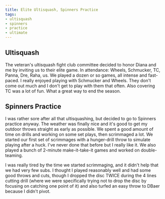 ```yaml
---
title: Elite Ultisquash, Spinners Practice
tags:
- ultisquash
- spinners
- practice
- ultimate
---
```


## Ultisquash

The veteran's ultisquash fight club committee decided to honor Diana and me by inviting us to their elite game. In attendance: Wheels, Schmucker, TC, Panna, Dre, Raha, us. We played a dozen or so games, all intense and fast-paced. I really enjoyed playing with Schmucker and Wheels. They don't come out much and I don't get to play with them that often. Also covering TC was a lot of fun. What a great way to end the season.

## Spinners Practice

I was rather sore after all that ultisquashing, but decided to go to Spinners practice anyway. The weather was finally nice and it's good to get my outdoor throws straight as early as possible. We spent a good amount of time on drills and working on some set plays, then scrimmaged a lot. We started our first set of scrimmages with a hunger-drill throw to simulate playing after a huck. I've never done that before but I really like it. We also played a bunch of 2-minute make-it-take-it games and worked on double-teaming. 

I was really tired by the time we started scrimmaging, and it didn't help that we had very few subs. I thought I played reasonably well and had some good throws and cuts, though I dropped the disc TWICE during the 4 lines cutting drill (where we were specifically trying not to drop the disc by focusing on catching one point of it) and also turfed an easy throw to DBaer because I didn't pivot.
